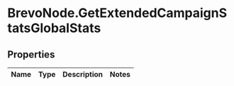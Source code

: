 # BrevoNode.GetExtendedCampaignStatsGlobalStats

## Properties
Name | Type | Description | Notes
------------ | ------------- | ------------- | -------------


